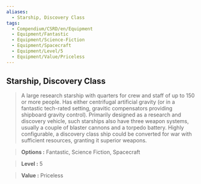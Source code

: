 ```yaml
---
aliases:
  - Starship, Discovery Class
tags:
  - Compendium/CSRD/en/Equipment
  - Equipment/Fantastic
  - Equipment/Science-Fiction
  - Equipment/Spacecraft
  - Equipment/Level/5
  - Equipment/Value/Priceless
---
```

  
    
## Starship, Discovery Class    
    
>A large research starship with quarters for crew and staff of up to 150 or more people. Has either centrifugal artificial gravity (or in a fantastic tech-rated setting, gravitic compensators providing shipboard gravity control). Primarily designed as a research and discovery vehicle, such starships also have three weapon systems, usually a couple of blaster cannons and a torpedo battery. Highly configurable, a discovery class ship could be converted for war with sufficient resources, granting it superior weapons.    
> **Options :** Fantastic, Science Fiction, Spacecraft    
> **Level :** 5    
> **Value :** Priceless